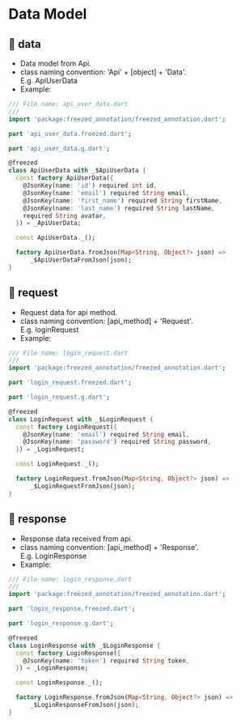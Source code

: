 # Data Model

## 📁 data

- Data model from Api.
- class naming convention: 'Api' + [object] + 'Data'.\
  E.g. ApiUserData
- Example:

```dart
/// File name: api_user_data.dart
/// 
import 'package:freezed_annotation/freezed_annotation.dart';

part 'api_user_data.freezed.dart';

part 'api_user_data.g.dart';

@freezed
class ApiUserData with _$ApiUserData {
  const factory ApiUserData({
    @JsonKey(name: 'id') required int id,
    @JsonKey(name: 'email') required String email,
    @JsonKey(name: 'first_name') required String firstName,
    @JsonKey(name: 'last_name') required String lastName,
    required String avatar,
  }) = _ApiUserData;

  const ApiUserData._();

  factory ApiUserData.fromJson(Map<String, Object?> json) =>
      _$ApiUserDataFromJson(json);
}
```

## 📁 request

- Request data for api method.
- class naming convention: [api_method] + 'Request'.\
  E.g. loginRequest
- Example:

```dart
/// File name: login_request.dart
/// 
import 'package:freezed_annotation/freezed_annotation.dart';

part 'login_request.freezed.dart';

part 'login_request.g.dart';

@freezed
class LoginRequest with _$LoginRequest {
  const factory LoginRequest({
    @JsonKey(name: 'email') required String email,
    @JsonKey(name: 'password') required String password,
  }) = _LoginRequest;

  const LoginRequest._();

  factory LoginRequest.fromJson(Map<String, Object?> json) =>
      _$LoginRequestFromJson(json);
}
```

## 📁 response

- Response data received from api.
- class naming convention: [api_method] + 'Response'.\
  E.g. LoginResponse
- Example:

```dart
/// File name: login_response.dart
/// 
import 'package:freezed_annotation/freezed_annotation.dart';

part 'login_response.freezed.dart';

part 'login_response.g.dart';

@freezed
class LoginResponse with _$LoginResponse {
  const factory LoginResponse({
    @JsonKey(name: 'token') required String token,
  }) = _LoginResponse;

  const LoginResponse._();

  factory LoginResponse.fromJson(Map<String, Object?> json) =>
      _$LoginResponseFromJson(json);
}
```
